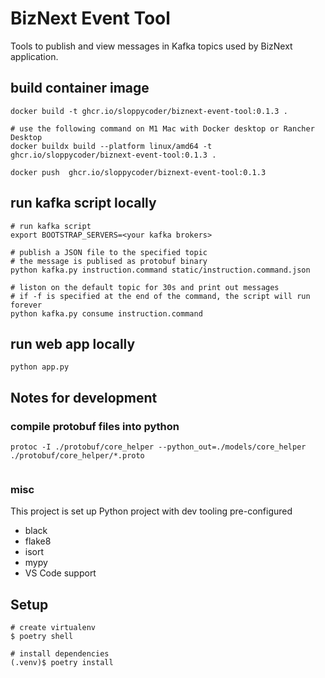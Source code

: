 # BizNext Event Tool
Tools to publish and view messages in Kafka topics used by BizNext application.

## build container image
```
docker build -t ghcr.io/sloppycoder/biznext-event-tool:0.1.3 .

# use the following command on M1 Mac with Docker desktop or Rancher Desktop
docker buildx build --platform linux/amd64 -t ghcr.io/sloppycoder/biznext-event-tool:0.1.3 .

docker push  ghcr.io/sloppycoder/biznext-event-tool:0.1.3
```

## run kafka script locally
```
# run kafka script
export BOOTSTRAP_SERVERS=<your kafka brokers>

# publish a JSON file to the specified topic
# the message is publised as protobuf binary
python kafka.py instruction.command static/instruction.command.json

# liston on the default topic for 30s and print out messages
# if -f is specified at the end of the command, the script will run forever
python kafka.py consume instruction.command 

```

## run web app locally
```
python app.py

```

## Notes for development
### compile protobuf files into python
```
protoc -I ./protobuf/core_helper --python_out=./models/core_helper ./protobuf/core_helper/*.proto


```

### misc

This project is set up Python project with dev tooling pre-configured

* black
* flake8
* isort
* mypy
* VS Code support

## Setup
```
# create virtualenv
$ poetry shell

# install dependencies
(.venv)$ poetry install

```
